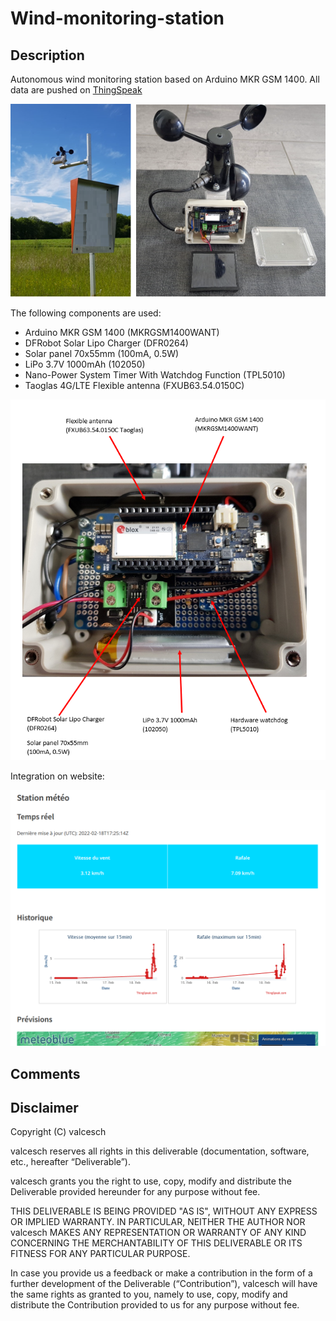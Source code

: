 # Wind-monitoring-station

## Description
Autonomous wind monitoring station based on Arduino MKR GSM 1400. All data are pushed on [ThingSpeak](https://thingspeak.com/)

![installed](pictures/installed_view.png?raw=true)

The following components are used: 

- Arduino MKR GSM 1400 (MKRGSM1400WANT)
- DFRobot Solar Lipo Charger (DFR0264)
- Solar panel 70x55mm (100mA, 0.5W)
- LiPo 3.7V 1000mAh (102050)
- Nano-Power System Timer With Watchdog Function (TPL5010)
- Taoglas 4G/LTE Flexible antenna (FXUB63.54.0150C)

![system_view](pictures/system_view_1.PNG?raw=true)

Integration on website:

![system](pictures/website_view.PNG?raw=true)

## Comments

## Disclaimer

Copyright (C) valcesch

valcesch reserves all rights in this deliverable (documentation, software, etc., hereafter “Deliverable”).

valcesch grants you the right to use, copy, modify and distribute the Deliverable provided hereunder for any purpose without fee.

THIS DELIVERABLE IS BEING PROVIDED "AS IS", WITHOUT ANY EXPRESS OR IMPLIED WARRANTY. IN PARTICULAR, NEITHER THE AUTHOR NOR valcesch MAKES ANY REPRESENTATION OR WARRANTY OF ANY KIND CONCERNING THE MERCHANTABILITY OF THIS DELIVERABLE OR ITS FITNESS FOR ANY PARTICULAR PURPOSE.

In case you provide us a feedback or make a contribution in the form of a further development of the Deliverable (“Contribution”), valcesch will have the same rights as granted to you, namely to use, copy, modify and distribute the Contribution provided to us for any purpose without fee.